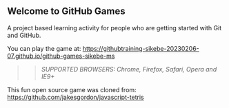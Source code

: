 ## Welcome to GitHub Games

A project based learning activity for people who are getting started with Git and GitHub.

You can play the game at: https://githubtraining-sikebe-20230206-07.github.io/github-games-sikebe-ms

>> _*SUPPORTED BROWSERS*: Chrome, Firefox, Safari, Opera and IE9+_

This fun open source game was cloned from: https://github.com/jakesgordon/javascript-tetris
